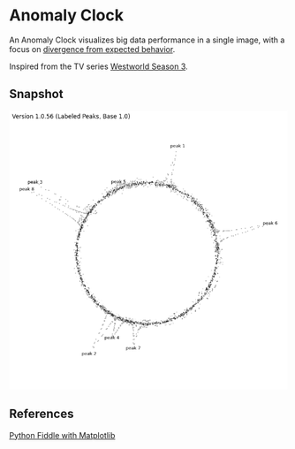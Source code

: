 # Anomaly Clock

An Anomaly Clock visualizes big data performance in a single image, with a focus on [divergence from expected behavior](https://www.cbr.com/westworld-season-3-divergence-graphics-serac-watch/).

Inspired from the TV series [Westworld Season 3](https://en.wikipedia.org/wiki/Westworld_season_3).

## Snapshot

![Anomaly Clock Sample](Source/anomaly-clock-1.0.56.png)

## References

[Python Fiddle with Matplotlib](https://python-fiddle.com/examples/matplotlib)
